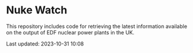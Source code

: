 # Nuke Watch

This repository includes code for retrieving the latest information available on the output of EDF nuclear power plants in the UK.

Last updated: 2023-10-31 10:08